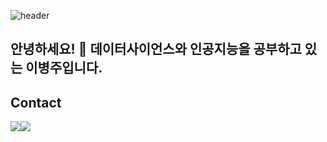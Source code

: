 
![header](https://capsule-render.vercel.app/api?type=waving&height=300&color=gradient&customColorList=0,2,2,5,30&text=Lee%20Byeongju&reversal=false&fontAlign=50&textBg=false)  

##  안녕하세요! 👋 데이터사이언스와 인공지능을 공부하고 있는 이병주입니다.  

## Contact
<div style="display:flex; flex-direction:row;">
    <a href="https://www.instagram.com/olld3kr/">
        <img src="https://img.shields.io/badge/Instagram-E4405F?style=for-the-badge&logo=Instagram&logoColor=white"> 
    </a>
    <a href="mailto:wcn05217@naver.com">
        <img src="https://img.shields.io/badge/Mail-EA4335?style=for-the-badge&logo=Gmail&logoColor=white"> 
    </a>
</div><br>
